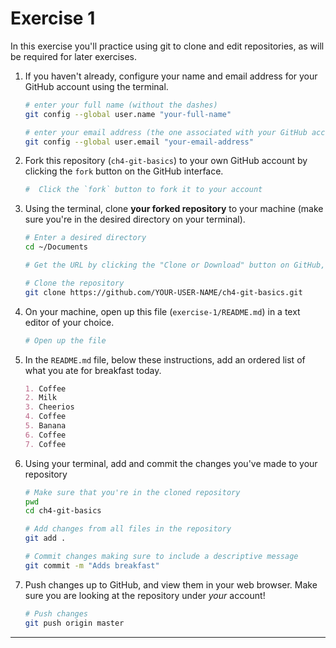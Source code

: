 # Exercise 1
In this exercise you'll practice using git to clone and edit repositories, as will be required for later exercises.

1. If you haven't already, configure your name and email address for your GitHub account using the terminal.

	```bash
	# enter your full name (without the dashes)
	git config --global user.name "your-full-name"

	# enter your email address (the one associated with your GitHub account)
	git config --global user.email "your-email-address"
	```

2. Fork this repository (`ch4-git-basics`) to your own GitHub account by clicking the `fork` button on the GitHub interface.

	```bash
	#  Click the `fork` button to fork it to your account
	```

3. Using the terminal, clone **your forked repository** to your machine (make sure you're in the desired directory on your terminal).

	```bash
	# Enter a desired directory
	cd ~/Documents

	# Get the URL by clicking the "Clone or Download" button on GitHub, then clicking the clipboard icon

	# Clone the repository
	git clone https://github.com/YOUR-USER-NAME/ch4-git-basics.git
	```

4. On your machine, open up this file (`exercise-1/README.md`) in a text editor of your choice.

	```bash
	# Open up the file
	```

5. In the `README.md` file, below these instructions, add an ordered list of what you ate for breakfast today.

	```markdown
	1. Coffee
	2. Milk
	3. Cheerios
	4. Coffee
	5. Banana
	6. Coffee
	7. Coffee
	```

6. Using your terminal, add and commit the changes you've made to your repository

	```bash
	# Make sure that you're in the cloned repository
	pwd
	cd ch4-git-basics

	# Add changes from all files in the repository
	git add .

	# Commit changes making sure to include a descriptive message
	git commit -m "Adds breakfast"
	```

7. Push changes up to GitHub, and view them in your web browser. Make sure you are looking at the repository under _your_ account!

	```bash
	# Push changes
	git push origin master
	```

---

